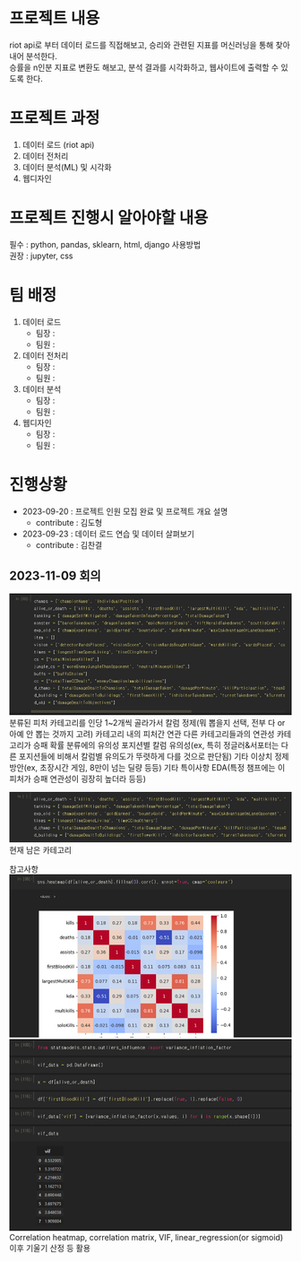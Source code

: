 # 프로젝트 내용

riot api로 부터 데이터 로드를 직접해보고, 승리와 관련된 지표를 머신러닝을 통해 찾아내어 분석한다.<br>
승률을 n인분 지표로 변환도 해보고, 분석 결과를 시각화하고, 웹사이트에 출력할 수 있도록 한다.

# 프로젝트 과정

1. 데이터 로드 (riot api)
2. 데이터 전처리
3. 데이터 분석(ML) 및 시각화
4. 웹디자인

# 프로젝트 진행시 알아야할 내용

필수 : python, pandas, sklearn, html, django 사용방법<br>
권장 : jupyter, css

# 팀 배정

1. 데이터 로드
   - 팀장 :
   - 팀원 :
2. 데이터 전처리
   - 팀장 :
   - 팀원 :
3. 데이터 분석
   - 팀장 :
   - 팀원 :
4. 웹디자인
   - 팀장 :
   - 팀원 :

# 진행상황

- 2023-09-20 : 프로젝트 인원 모집 완료 및 프로젝트 개요 설명
  - contribute : 김도형
- 2023-09-23 : 데이터 로드 연습 및 데이터 살펴보기
  - contribute : 김찬결

## 2023-11-09 회의

![Alt text](./image/image.png)
분류된 피처 카테고리를 인당 1~2개씩 골라가서 칼럼 정제(뭐 뽑을지 선택, 전부 다 or 아예 안 뽑는 것까지 고려)
카테고리 내의 피처간 연관
다른 카테고리들과의 연관성
카테고리가 승패 확률 분류에의 유의성
포지션별 칼럼 유의성(ex, 특히 정글러&서포터는 다른 포지션들에 비해서 칼럼별 유의도가 뚜렷하게 다를 것으로 판단됨)
기타 이상치 정제방안(ex, 초장시간 게임, 8만이 넘는 딜량 등등)
기타 특이사항 EDA(특정 챔프에는 이 피처가 승패 연관성이 굉장히 높더라 등등)

![Alt text](./image/image-1.png)
현재 남은 카테고리

참고사항
![Alt text](./image/image-2.png)
![Alt text](./image/image-3.png)
Correlation heatmap, correlation matrix, VIF, linear_regression(or sigmoid) 이후 기울기 산정 등 활용
